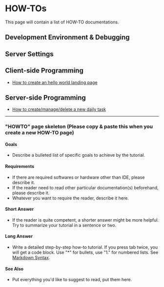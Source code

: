 # HOW-TOs

This page will contain a list of HOW-TO documentations.

## Development Environment & Debugging

## Server Settings

## Client-side Programming

* [How to create an hello world landing page](client/create_landing_page.md)

## Server-side Programming

* [How to create/manage/delete a new daily task](server/create_daily_tasks.md)



----

### "HOWTO" page skeleton (Please copy & paste this when you create a new HOW-TO page)

#### Goals
* Describe a bulleted list of specific goals to achieve by the tutorial.

#### Requirements
* If there are required softwares or hardware other than IDE, please describe it.
* If the reader need to read other particular documentation(s) beforehand, please describe it.
* Whatever you want to require the reader, describe it here.

#### Short Answer
* If the reader is quite competent, a shorter answer might be more helpful. Try to summarize your tutorial in a sentence or two.

#### Long Answer
* Write a detailed step-by-step how-to tutorial. If you press tab twice, you will get a code block. Use "*" for bullets, use "1." for numbered lists. See [Markdown Syntax](https://www.markdownguide.org/basic-syntax/).

#### See Also
* Put everything you'd like to suggest to read, put them here.
